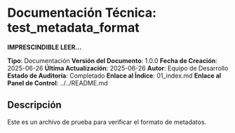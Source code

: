 # Documentación Técnica: test_metadata_format

**IMPRESCINDIBLE LEER...**

**Tipo**: Documentación
**Versión del Documento**: 1.0.0
**Fecha de Creación**: 2025-06-26
**Última Actualización**: 2025-06-26
**Autor**: Equipo de Desarrollo
**Estado de Auditoría**: Completado
**Enlace al Índice**: 01_index.md
**Enlace al Panel de Control**: ../../README.md

## Descripción

Este es un archivo de prueba para verificar el formato de metadatos.
